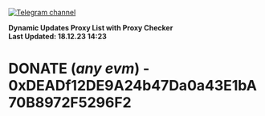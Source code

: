 [![Telegram channel](https://img.shields.io/endpoint?url=https://runkit.io/damiankrawczyk/telegram-badge/branches/master?url=https://t.me/n4z4v0d)](https://t.me/n4z4v0d) 

**Dynamic Updates Proxy List with Proxy Checker**  
**Last Updated: 18.12.23 14:23**

# DONATE (_any evm_) - 0xDEADf12DE9A24b47Da0a43E1bA70B8972F5296F2
